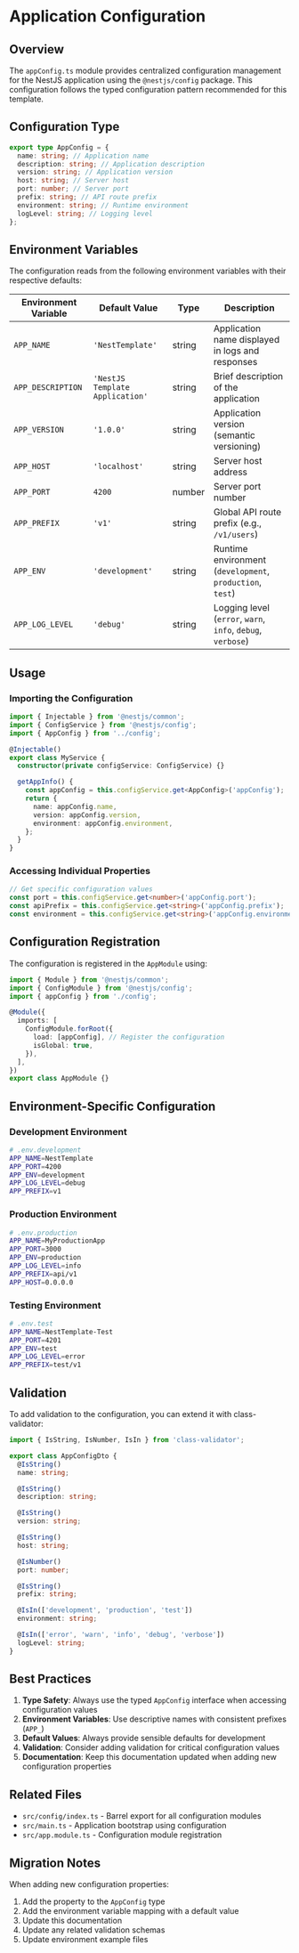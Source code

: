 # Application Configuration

## Overview

The `appConfig.ts` module provides centralized configuration management for the NestJS application using the `@nestjs/config` package. This configuration follows the typed configuration pattern recommended for this template.

## Configuration Type

```typescript
export type AppConfig = {
  name: string; // Application name
  description: string; // Application description
  version: string; // Application version
  host: string; // Server host
  port: number; // Server port
  prefix: string; // API route prefix
  environment: string; // Runtime environment
  logLevel: string; // Logging level
};
```

## Environment Variables

The configuration reads from the following environment variables with their respective defaults:

| Environment Variable | Default Value                   | Type   | Description                                                 |
| -------------------- | ------------------------------- | ------ | ----------------------------------------------------------- |
| `APP_NAME`           | `'NestTemplate'`                | string | Application name displayed in logs and responses            |
| `APP_DESCRIPTION`    | `'NestJS Template Application'` | string | Brief description of the application                        |
| `APP_VERSION`        | `'1.0.0'`                       | string | Application version (semantic versioning)                   |
| `APP_HOST`           | `'localhost'`                   | string | Server host address                                         |
| `APP_PORT`           | `4200`                          | number | Server port number                                          |
| `APP_PREFIX`         | `'v1'`                          | string | Global API route prefix (e.g., `/v1/users`)                 |
| `APP_ENV`            | `'development'`                 | string | Runtime environment (`development`, `production`, `test`)   |
| `APP_LOG_LEVEL`      | `'debug'`                       | string | Logging level (`error`, `warn`, `info`, `debug`, `verbose`) |

## Usage

### Importing the Configuration

```typescript
import { Injectable } from '@nestjs/common';
import { ConfigService } from '@nestjs/config';
import { AppConfig } from '../config';

@Injectable()
export class MyService {
  constructor(private configService: ConfigService) {}

  getAppInfo() {
    const appConfig = this.configService.get<AppConfig>('appConfig');
    return {
      name: appConfig.name,
      version: appConfig.version,
      environment: appConfig.environment,
    };
  }
}
```

### Accessing Individual Properties

```typescript
// Get specific configuration values
const port = this.configService.get<number>('appConfig.port');
const apiPrefix = this.configService.get<string>('appConfig.prefix');
const environment = this.configService.get<string>('appConfig.environment');
```

## Configuration Registration

The configuration is registered in the `AppModule` using:

```typescript
import { Module } from '@nestjs/common';
import { ConfigModule } from '@nestjs/config';
import { appConfig } from './config';

@Module({
  imports: [
    ConfigModule.forRoot({
      load: [appConfig], // Register the configuration
      isGlobal: true,
    }),
  ],
})
export class AppModule {}
```

## Environment-Specific Configuration

### Development Environment

```bash
# .env.development
APP_NAME=NestTemplate
APP_PORT=4200
APP_ENV=development
APP_LOG_LEVEL=debug
APP_PREFIX=v1
```

### Production Environment

```bash
# .env.production
APP_NAME=MyProductionApp
APP_PORT=3000
APP_ENV=production
APP_LOG_LEVEL=info
APP_PREFIX=api/v1
APP_HOST=0.0.0.0
```

### Testing Environment

```bash
# .env.test
APP_NAME=NestTemplate-Test
APP_PORT=4201
APP_ENV=test
APP_LOG_LEVEL=error
APP_PREFIX=test/v1
```

## Validation

To add validation to the configuration, you can extend it with class-validator:

```typescript
import { IsString, IsNumber, IsIn } from 'class-validator';

export class AppConfigDto {
  @IsString()
  name: string;

  @IsString()
  description: string;

  @IsString()
  version: string;

  @IsString()
  host: string;

  @IsNumber()
  port: number;

  @IsString()
  prefix: string;

  @IsIn(['development', 'production', 'test'])
  environment: string;

  @IsIn(['error', 'warn', 'info', 'debug', 'verbose'])
  logLevel: string;
}
```

## Best Practices

1. **Type Safety**: Always use the typed `AppConfig` interface when accessing configuration values
2. **Environment Variables**: Use descriptive names with consistent prefixes (`APP_`)
3. **Default Values**: Always provide sensible defaults for development
4. **Validation**: Consider adding validation for critical configuration values
5. **Documentation**: Keep this documentation updated when adding new configuration properties

## Related Files

- `src/config/index.ts` - Barrel export for all configuration modules
- `src/main.ts` - Application bootstrap using configuration
- `src/app.module.ts` - Configuration module registration

## Migration Notes

When adding new configuration properties:

1. Add the property to the `AppConfig` type
2. Add the environment variable mapping with a default value
3. Update this documentation
4. Update any related validation schemas
5. Update environment example files
